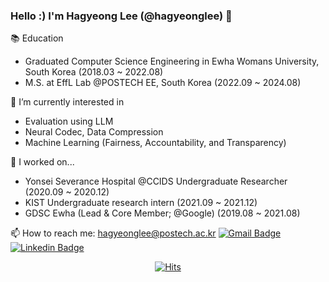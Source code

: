 ### Hello :) I'm Hagyeong Lee (@hagyeonglee) 👋

📚 Education
- Graduated Computer Science Engineering in Ewha Womans University, South Korea (2018.03 ~ 2022.08)
- M.S. at EffL Lab @POSTECH EE, South Korea (2022.09 ~ 2024.08)

🌱 I’m currently interested in
- Evaluation using LLM
- Neural Codec, Data Compression
- Machine Learning (Fairness, Accountability, and Transparency)


🔭 I worked on...
- Yonsei Severance Hospital @CCIDS Undergraduate Researcher (2020.09 ~ 2020.12)
- KIST Undergraduate research intern (2021.09 ~ 2021.12)
- GDSC Ewha (Lead & Core Member; @Google) (2019.08 ~ 2021.08)


📫 How to reach me: hagyeonglee@postech.ac.kr   [![Gmail Badge](https://img.shields.io/badge/Gmail-d14836?style=flat-square&logo=Gmail&logoColor=white&link=mailto:lhky0708@gmail.com)](mailto:hagyeonglee@postech.ac.kr) [![Linkedin Badge](https://img.shields.io/badge/-LinkedIn-blue?style=flat-square&logo=Linkedin&logoColor=white&link=https://www.linkedin.com/in/hagyeong-lee-1b342520b/)](https://www.linkedin.com/in/hagyeong-lee-1b342520b/)

<!--
**hagyeonglee/hagyeonglee** is a ✨ _special_ ✨ repository because its `README.md` (this file) appears on your GitHub profile.

Here are some ideas to get you started:

- 🔭 I’m currently working on ...
- 🌱 I’m currently learning ...
- 👯 I’m looking to collaborate on ...
- 🤔 I’m looking for help with ...
- 💬 Ask me about ...
- 📫 How to reach me: ...
- 😄 Pronouns: ...
- ⚡ Fun fact: ...
👉 I’m currently working on
-->
<!-- &hide=stars,commits,prs,issues,contribs -->
<!--[![Anurag's github stats](https://github-readme-stats.vercel.app/api?username=Hagyeong&show_icons=true&count_private=true&theme=algolia)](https://github.com/anuraghazra/github-readme-stats)-->
<!--[![Top Langs](https://github-readme-stats.vercel.app/api/top-langs/?username=Hagyeong&layout=compact&theme=algolia&hide=javascript,html)](https://github.com/anuraghazra/github-readme-stats)-->

<!--
[![Tech Blog Badge](http://img.shields.io/badge/-Tech%20blog-black?style=flat-square&logo=github&link=https://zzsza.github.io/)](https://zzsza.github.io/)
	
  [![Linkedin Badge](https://img.shields.io/badge/-LinkedIn-blue?style=flat-square&logo=Linkedin&logoColor=white&link=https://www.linkedin.com/in/seong-yun-byeon-8183a8113/)](https://www.linkedin.com/in/seong-yun-byeon-8183a8113/)
	
  [![Youtube Badge](https://img.shields.io/badge/Youtube-ff0000?style=flat-square&logo=youtube&link=https://www.youtube.com/c/kyleschool)](https://www.youtube.com/c/kyleschool)
	
  [![Facebook Badge](https://img.shields.io/badge/facebook-1877f2?style=flat-square&logo=facebook&logoColor=white&link=https://www.facebook.com/zzsza)](https://www.facebook.com/zzsza)
	
	

-->

<div align=center>
	
  [![Hits](https://hits.seeyoufarm.com/api/count/incr/badge.svg?url=https%3A%2F%2Fgithub.com%2Fzzsza)](https://hits.seeyoufarm.com) 
	
</div>
